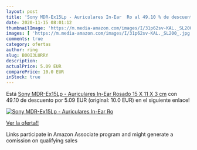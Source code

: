 ```yaml
---
layout: post
title: 'Sony MDR-Ex15Lp - Auriculares In-Ear  Ro al 49.10 % de descuento'
date: 2020-11-15 08:01:12
thumbnailImage: 'https://m.media-amazon.com/images/I/31p62sv-KAL._SL200_.jpg'
images: [ 'https://m.media-amazon.com/images/I/31p62sv-KAL._SL200_.jpg' ]
comments: true
category: ofertas
author: ring
slug: B00I3LURRY
description:
actualPrice: 5.09 EUR
comparePrice: 10.0 EUR
inStock: true
---
```


Está [Sony MDR-Ex15Lp - Auriculares In-Ear  Rosado  15 X 11 X 3 cm](https://www.amazon.es/dp/B00I3LURRY/?tag=tolees-21) con 49.10 de descuento por 5.09 EUR (original: 10.0 EUR) en el siguiente enlace!

[![Sony MDR-Ex15Lp - Auriculares In-Ear  Ro](https://m.media-amazon.com/images/I/31p62sv-KAL._SL200_.jpg)](https://www.amazon.es/dp/B00I3LURRY/?tag=tolees-21)

[Ver la oferta!!](https://www.amazon.es/dp/B00I3LURRY/?tag=tolees-21)

Links participate in Amazon Associate program and might generate a comission on qualifying sales


